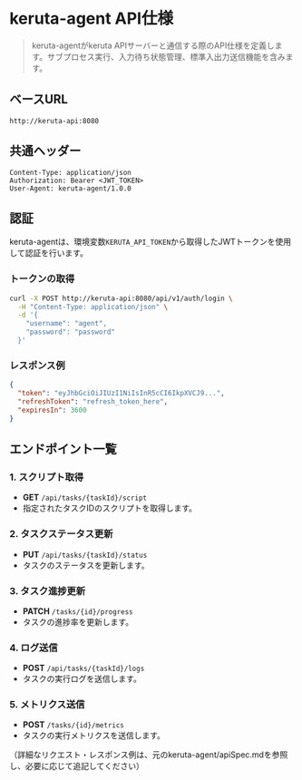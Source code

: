 # keruta-agent API仕様

> keruta-agentがkeruta APIサーバーと通信する際のAPI仕様を定義します。サブプロセス実行、入力待ち状態管理、標準入出力送信機能を含みます。

## ベースURL
```
http://keruta-api:8080
```

## 共通ヘッダー
```
Content-Type: application/json
Authorization: Bearer <JWT_TOKEN>
User-Agent: keruta-agent/1.0.0
```

## 認証
keruta-agentは、環境変数`KERUTA_API_TOKEN`から取得したJWTトークンを使用して認証を行います。

### トークンの取得
```bash
curl -X POST http://keruta-api:8080/api/v1/auth/login \
  -H "Content-Type: application/json" \
  -d '{
    "username": "agent",
    "password": "password"
  }'
```

### レスポンス例
```json
{
  "token": "eyJhbGciOiJIUzI1NiIsInR5cCI6IkpXVCJ9...",
  "refreshToken": "refresh_token_here",
  "expiresIn": 3600
}
```

## エンドポイント一覧

### 1. スクリプト取得
- **GET** `/api/tasks/{taskId}/script`
- 指定されたタスクIDのスクリプトを取得します。

### 2. タスクステータス更新
- **PUT** `/api/tasks/{taskId}/status`
- タスクのステータスを更新します。

### 3. タスク進捗更新
- **PATCH** `/tasks/{id}/progress`
- タスクの進捗率を更新します。

### 4. ログ送信
- **POST** `/api/tasks/{taskId}/logs`
- タスクの実行ログを送信します。

### 5. メトリクス送信
- **POST** `/tasks/{id}/metrics`
- タスクの実行メトリクスを送信します。

（詳細なリクエスト・レスポンス例は、元のkeruta-agent/apiSpec.mdを参照し、必要に応じて追記してください） 
